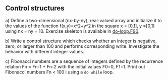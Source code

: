 ## Control structures

a) Define a two-dimensional (nx-by-ny), real-valued array and initialize it 
to the values of the function f(x,y)=x^2+y^2  in the square x = [0,1], 
y =[0,1] using nx = ny = 10. Exercise skeleton is available in 
[do-loop.F90](do-loop.F90).

b) Write a control structure which checks whether an integer is negative, 
zero, or larger than 100 and performs corresponding write. Investigate 
the behavior with different integer values.

c) Fibonacci numbers are a sequence of integers defined by the recurrence 
relation 
 Fn = Fn-1 + Fn-2
with the initial values F0=0, F1=1. Print out Fibonacci numbers Fn < 100 i
using a `do while` loop.



